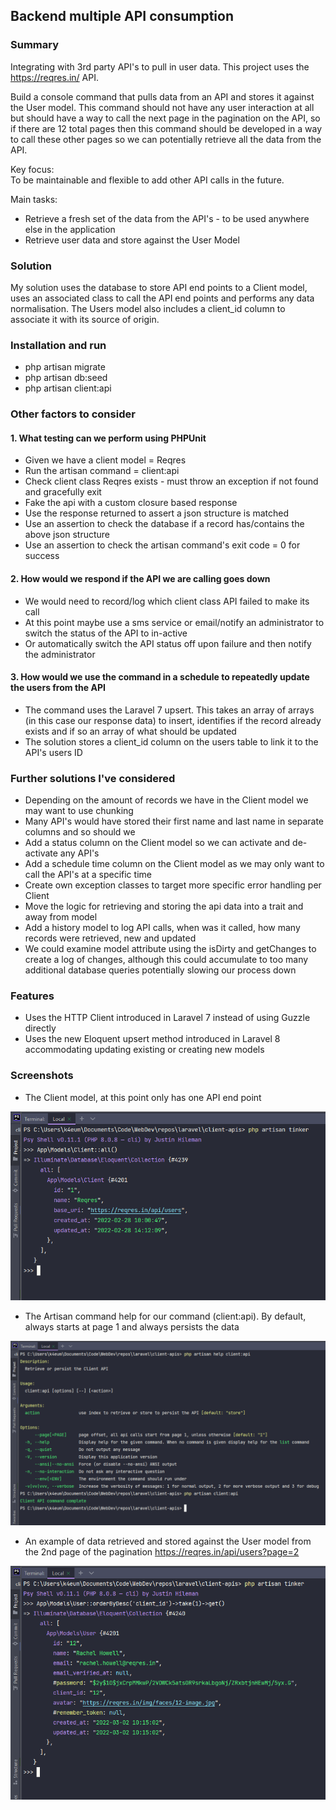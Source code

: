 ## Backend multiple API consumption

### Summary

Integrating with 3rd party API's to pull in user data. 
This project uses the https://reqres.in/ API.

Build a console command that pulls data from an API and stores it 
against the User model. This command should not have any user 
interaction at all but should have a way to call the next page in 
the pagination on the API, so if there are 12 total pages then this 
command should be developed in a way to call these other pages so we 
can potentially retrieve all the data from the API.

Key focus: <br>
To be maintainable and flexible to add other API calls in the future. 

Main tasks:
- Retrieve a fresh set of the data from the API's - to be used anywhere else in the application
- Retrieve user data and store against the User Model

### Solution

My solution uses the database to store API end points to a Client
model, uses an associated class to call the API end points and 
performs any data normalisation. The Users model also includes a client_id column to associate it with its source of origin.

### Installation and run
- php artisan migrate
- php artisan db:seed
- php artisan client:api

### Other factors to consider
#### 1. What testing can we perform using PHPUnit
- Given we have a client model = Reqres
- Run the artisan command = client:api
- Check client class Reqres exists - must throw an exception if not found and gracefully exit
- Fake the api with a custom closure based response
- Use the response returned to assert a json structure is matched
- Use an assertion to check the database if a record has/contains the above json structure
- Use an assertion to check the artisan command's exit code = 0 for success

#### 2. How would we respond if the API we are calling goes down
- We would need to record/log which client class API failed to make its call
- At this point maybe use a sms service or email/notify an administrator to switch the status of the API to in-active 
- Or automatically switch the API status off upon failure and then notify the administrator

#### 3. How would we use the command in a schedule to repeatedly update the users from the API
- The command uses the Laravel 7 upsert. This takes an array of arrays (in this case our response data) to insert, identifies if the record already exists and if so an array of what should be updated
- The solution stores a client_id column on the users table to link it to the API's users ID

### Further solutions I've considered
- Depending on the amount of records we have in the Client model we may want to use chunking
- Many API's would have stored their first name and last name in separate columns and so should we 
- Add a status column on the Client model so we can activate and de-activate any API's 
- Add a schedule time column on the Client model as we may only want to call the API's at a specific time
- Create own exception classes to target more specific error handling per Client
- Move the logic for retrieving and storing the api data into a trait and away from model 
- Add a history model to log API calls, when was it called, how many records were retrieved, new and updated
- We could examine model attribute using the isDirty and getChanges to create a log of changes, although this could accumulate to too many additional database queries potentially slowing our process down

### Features
- Uses the HTTP Client introduced in Laravel 7 instead of using Guzzle directly
- Uses the new Eloquent upsert method introduced in Laravel 8 accommodating updating existing or creating new models

### Screenshots

- The Client model, at this point only has one API end point

<img alt="" src="public/screenshots/Reqres.PNG">

- The Artisan command help for our command (client:api). By default, always starts at page 1 and always persists the data 

<img alt="" src="public/screenshots/command.PNG">

- An example of data retrieved and stored against the User model from the 2nd page of the pagination https://reqres.in/api/users?page=2

<img alt="" src="public/screenshots/the-last-record.PNG">
